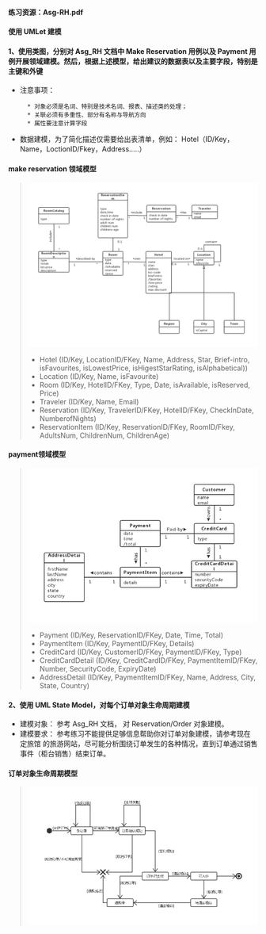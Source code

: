 #### 练习资源：Asg-RH.pdf
#### 使用 UMLet 建模
#### 1、使用类图，分别对 Asg_RH 文档中 Make Reservation 用例以及 Payment 用例开展领域建模。然后，根据上述模型，给出建议的数据表以及主要字段，特别是主键和外键
* 注意事项：

        * 对象必须是名词、特别是技术名词、报表、描述类的处理；
        * 关联必须有多重性、部分有名称与导航方向
        * 属性要注意计算字段
* 数据建模，为了简化描述仅需要给出表清单，例如：
        Hotel（ID/Key，Name，LoctionID/Fkey，Address…..）
	
#### make reservation 领域模型	
> ![umel](/reservation.jpg)
> * Hotel (ID/Key, LocationID/FKey, Name, Address, Star, Brief-intro, isFavourites, isLowestPrice, isHigestStarRating, isAlphabetical))
> * Location (ID/Key, Name, isFavourite)
> * Room (ID/Key, HotelID/FKey, Type, Date, isAvailable, isReserved, Price)
> * Traveler (ID/Key, Name, Email)
> * Reservation (ID/Key, TravelerID/FKey, HotelID/FKey, CheckInDate, NumberofNights)
> * ReservationItem (ID/Key, ReservationID/FKey, RoomID/Fkey, AdultsNum, ChildrenNum, ChildrenAge)

#### payment领域模型
> ![umel](/payment.jpg)
> * Payment (ID/Key, ReservationID/FKey, Date, Time, Total)
> * PaymentItem (ID/Key, PaymentID/FKey, Details)
> * CreditCard (ID/Key, CustomerID/FKey, PaymentID/FKey, Type)
> * CreditCardDetail (ID/Key, CreditCardID/FKey, PaymentItemID/FKey, Number, SecurityCode, ExpiryDate)
> * AddressDetail (ID/Key, PaymentItemID/FKey, Name, Address, City, State, Country)
	
	
#### 2、使用 UML State Model，对每个订单对象生命周期建模
* 建模对象： 参考 Asg_RH 文档， 对 Reservation/Order 对象建模。
* 建模要求： 参考练习不能提供足够信息帮助你对订单对象建模，请参考现在 定旅馆 的旅游网站，尽可能分析围绕订单发生的各种情况，直到订单通过销售事件（柜台销售）结束订单。

#### 订单对象生命周期模型
> ![umel](/订单对象生命周期模型.jpg)
